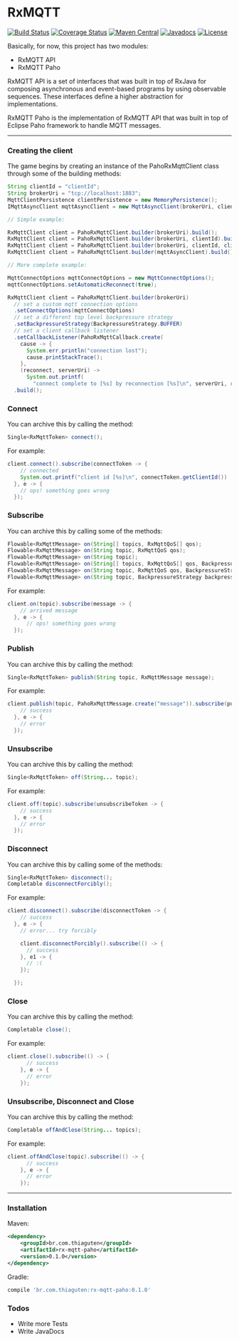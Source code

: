 # RxMQTT

[![Build Status](https://travis-ci.org/thiaguten/rx-mqtt.svg?branch=master)](https://travis-ci.org/thiaguten/rx-mqtt)
[![Coverage Status](https://coveralls.io/repos/github/thiaguten/rx-mqtt/badge.svg?branch=master)](https://coveralls.io/github/thiaguten/rx-mqtt?branch=master)
[![Maven Central](https://maven-badges.herokuapp.com/maven-central/br.com.thiaguten/rx-mqtt-paho/badge.svg)](http://search.maven.org/#search|gav|1|g:"br.com.thiaguten"%20AND%20a:"rx-mqtt-paho")
[![Javadocs](http://www.javadoc.io/badge/br.com.thiaguten/rx-mqtt-paho.svg)](http://www.javadoc.io/doc/br.com.thiaguten/rx-mqtt-paho)
[![License](https://img.shields.io/:license-apache-brightgreen.svg)](http://www.apache.org/licenses/LICENSE-2.0.txt)

Basically, for now, this project has two modules:

 - RxMQTT API
 - RxMQTT Paho

RxMQTT API is a set of interfaces that was built in top of RxJava for composing asynchronous and event-based programs by using observable sequences. These interfaces define a higher abstraction for implementations.

RxMQTT Paho is the implementation of RxMQTT API that was built in top of Eclipse Paho framework to handle MQTT messages.

---

### Creating the client

The game begins by creating an instance of the PahoRxMqttClient class through some of the building methods:

```java
String clientId = "clientId";
String brokerUri = "tcp://localhost:1883";
MqttClientPersistence clientPersistence = new MemoryPersistence();
IMqttAsyncClient mqttAsyncClient = new MqttAsyncClient(brokerUri, clientId, clientPersistence);

// Simple example:

RxMqttClient client = PahoRxMqttClient.builder(brokerUri).build();
RxMqttClient client = PahoRxMqttClient.builder(brokerUri, clientId).build();
RxMqttClient client = PahoRxMqttClient.builder(brokerUri, clientId, clientPersistence).build();
RxMqttClient client = PahoRxMqttClient.builder(mqttAsyncClient).build();

// More complete example:

MqttConnectOptions mqttConnectOptions = new MqttConnectOptions();
mqttConnectOptions.setAutomaticReconnect(true);

RxMqttClient client = PahoRxMqttClient.builder(brokerUri)
  // set a custom mqtt connection options
  .setConnectOptions(mqttConnectOptions)
  // set a different top level backpressure strategy
  .setBackpressureStrategy(BackpressureStrategy.BUFFER)
  // set a client callback listener
  .setCallbackListener(PahoRxMqttCallback.create(
    cause -> {
      System.err.println("connection lost");
      cause.printStackTrace();
    },
    (reconnect, serverUri) ->
      System.out.printf(
        "connect complete to [%s] by reconnection [%s]\n", serverUri, reconnect ? "yes" : "no")))
  .build();
```

### Connect
You can archive this by calling the method:

```java
Single<RxMqttToken> connect();
```

For example:

```java
client.connect().subscribe(connectToken -> {
    // connected
    System.out.printf("client id [%s]\n", connectToken.getClientId())
  }, e -> {
    // ops! something goes wrong
  });
```

### Subscribe
You can archive this by calling some of the methods:

```java
Flowable<RxMqttMessage> on(String[] topics, RxMqttQoS[] qos);
Flowable<RxMqttMessage> on(String topic, RxMqttQoS qos);
Flowable<RxMqttMessage> on(String topic);
Flowable<RxMqttMessage> on(String[] topics, RxMqttQoS[] qos, BackpressureStrategy backpressureStrategy);
Flowable<RxMqttMessage> on(String topic, RxMqttQoS qos, BackpressureStrategy backpressureStrategy);
Flowable<RxMqttMessage> on(String topic, BackpressureStrategy backpressureStrategy);
```

For example:

```java
client.on(topic).subscribe(message -> {
    // arrived message
  }, e -> {
      // ops! something goes wrong
  });
```

### Publish
You can archive this by calling the method:

```java
Single<RxMqttToken> publish(String topic, RxMqttMessage message);
```

For example:

```java
client.publish(topic, PahoRxMqttMessage.create("message")).subscribe(publishToken -> {
    // success
  }, e -> {
    // error
  });
```

### Unsubscribe
You can archive this by calling the method:

```java
Single<RxMqttToken> off(String... topic);
```

For example:

```java
client.off(topic).subscribe(unsubscribeToken -> {
    // success
  }, e -> {
    // error
  });
```

### Disconnect
You can archive this by calling some of the methods:

```java
Single<RxMqttToken> disconnect();
Completable disconnectForcibly();
```

For example:

```java
client.disconnect().subscribe(disconnectToken -> {
    // success
  }, e -> {
    // error... try forcibly

    client.disconnectForcibly().subscribe(() -> {
      // success
    }, e1 -> {
      // :(
    });

  });
```

### Close
You can archive this by calling the method:

```java
Completable close();
```

For example:

```java
client.close().subscribe(() -> {
      // success
    }, e -> {
      // error
    });
```

### Unsubscribe, Disconnect and Close
You can archive this by calling the method:

```java
Completable offAndClose(String... topics);
```

For example:

```java
client.offAndClose(topic).subscribe(() -> {
      // success
    }, e -> {
      // error
    });
```

---

### Installation

Maven:

```xml
<dependency>
    <groupId>br.com.thiaguten</groupId>
    <artifactId>rx-mqtt-paho</artifactId>
    <version>0.1.0</version>
</dependency>
```

Gradle:

```gradle
compile 'br.com.thiaguten:rx-mqtt-paho:0.1.0'
```

### Todos

 - Write more Tests
 - Write JavaDocs

